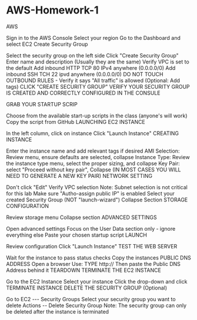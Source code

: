 # AWS-Homework-1
AWS

Sign in to the AWS Console
Select your region
Go to the Dashboard and select EC2
Create Security Group

Select the security group on the left side
Click "Create Security Group"
Enter name and description (Usually they are the same)
Verify VPC is set to the default
Add inbound HTTP TCP 80 IPv4 anywhere (0.0.0.0/0)
Add inbound SSH TCH 22 ipvd anywhere (0.0.0.0/0)
DO NOT TOUCH OUTBOUND RULES - Verify it says "All traffic" is allowed
(Optional: Add tags)
CLICK "CREATE SECURITY GROUP"
VERIFY YOUR SECURITY GROUP IS CREATED AND CORRECTLY CONFIGURED IN THE CONSULE

GRAB YOUR STARTUP SCRIP

Choose from the available start-up scripts in the class (anyone's will work)
Copy the script from GitHub
LAUNCHING EC2 INSTANCE

In the left column, click on instance
Click "Launch Instance"
CREATING INSTANCE

Enter the instance name and add relevant tags if desired
AMI Selection: Review menu, ensure defaults are selected, collapse
Instance Type: Review the instance type menu, select the proper sizing, and  collapse
Key Pair: select "Proceed without key pair", Collapse (IN MOST CASES YOU WILL NEED TO GENERATE A NEW KEY PAIR)
NETWORK SETTING

Don't click "Edit"
Verify VPC selection
Note: Subnet selection is not critical for this lab
Make sure "Autho-assign public IP" is enabled
Select your created Security Group (NOT "launch-wizard")
Collapse Section
STORAGE CONFIGURATION

Review storage menu
Collapse section
ADVANCED SETTINGS

Open advanced settings
Focus on the User Data section only - ignore everything else
Paste your chosen startup script
LAUNCH

Review configuration
Click "Launch Instance"
TEST THE WEB SERVER

Wait for the instance to pass status checks
Copy the instances PUBLIC DNS ADDRESS
Open a browser
Use: TYPE http:// Then paste the Public DNS Address behind it
TEARDOWN TERMINATE THE EC2 INSTANCE

Go to the EC2 Instance
Select your instance
Click the drop-down and click TERMINATE INSTANCE
DELETE THE SECURITY GROUP (Optional)

Go to EC2 --- Security Groups
Select your security group you want to delete
Actions -- Delete Security Group Note: The security group can only be deleted after the instance is terminated
